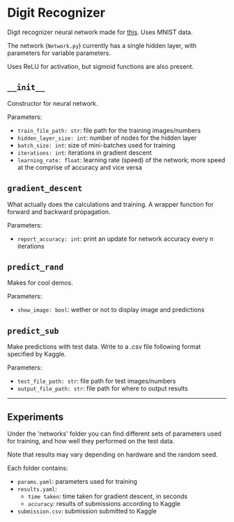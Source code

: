 # Digit Recognizer

Digit recognizer neural network made for [this](kaggle.com/c/digit-recognizer). Uses MNIST data.

The network (`Network.py`) currently has a single hidden layer, with parameters for variable parameters.

Uses ReLU for activation, but sigmoid functions are also present.

## `__init__`

Constructor for neural network.

Parameters:

* `train_file_path: str`: file path for the training images/numbers
* `hidden_layer_size: int`: number of nodes for the hidden layer
* `batch_size: int`: size of mini-batches used for training
* `iterations: int`: iterations in gradient descent
* `learning_rate: float`: learning rate (speed) of the network; more speed at the comprise of accuracy and vice versa

## `gradient_descent`

What actually does the calculations and training. A wrapper function for forward and backward propagation.

Parameters:

* `report_accuracy: int`: print an update for network accuracy every n iterations

## `predict_rand`

Makes for cool demos.

Parameters:

* `show_image: bool`: wether or not to display image and predictions

## `predict_sub`

Make predictions with test data. Write to a .csv file following format specified by Kaggle.

Parameters:

* `test_file_path: str`: file path for test images/numbers
* `output_file_path: str`: file path for where to output results

---

## Experiments

Under the 'networks' folder you can find different sets of parameters used for training, and how well they performed on the test data.

Note that results may vary depending on hardware and the random seed.

Each folder contains:

* `params.yaml`: parameters used for training
* `results.yaml`:
  * `time taken`: time taken for gradient descent, in seconds
  * `accuracy`: results of submissions according to Kaggle
* `submission.csv`: submission submitted to Kaggle
